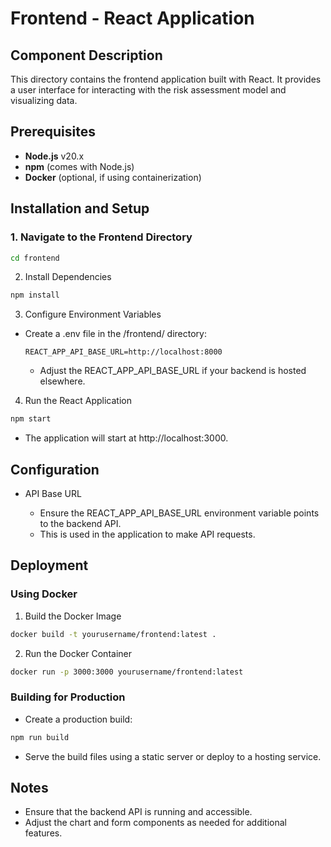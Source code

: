 # Frontend - React Application

## Component Description

This directory contains the frontend application built with React. It provides a user interface for interacting with the risk assessment model and visualizing data.

## Prerequisites

- **Node.js** v20.x
- **npm** (comes with Node.js)
- **Docker** (optional, if using containerization)

## Installation and Setup

### 1. Navigate to the Frontend Directory

```bash
cd frontend
```

2. Install Dependencies
```bash
npm install
```

3. Configure Environment Variables

- Create a .env file in the /frontend/ directory:

  ```env
  REACT_APP_API_BASE_URL=http://localhost:8000
  ```

  - Adjust the REACT_APP_API_BASE_URL if your backend is hosted elsewhere.

4. Run the React Application

```bash
npm start
```

- The application will start at http://localhost:3000.

## Configuration
- API Base URL

  - Ensure the REACT_APP_API_BASE_URL environment variable points to the backend API.
  - This is used in the application to make API requests.

## Deployment
### Using Docker
1. Build the Docker Image

``` bash
docker build -t yourusername/frontend:latest .
```

2. Run the Docker Container

``` bash
docker run -p 3000:3000 yourusername/frontend:latest
```

### Building for Production
- Create a production build:

```bash
npm run build
```

- Serve the build files using a static server or deploy to a hosting service.

## Notes
- Ensure that the backend API is running and accessible.
- Adjust the chart and form components as needed for additional features.